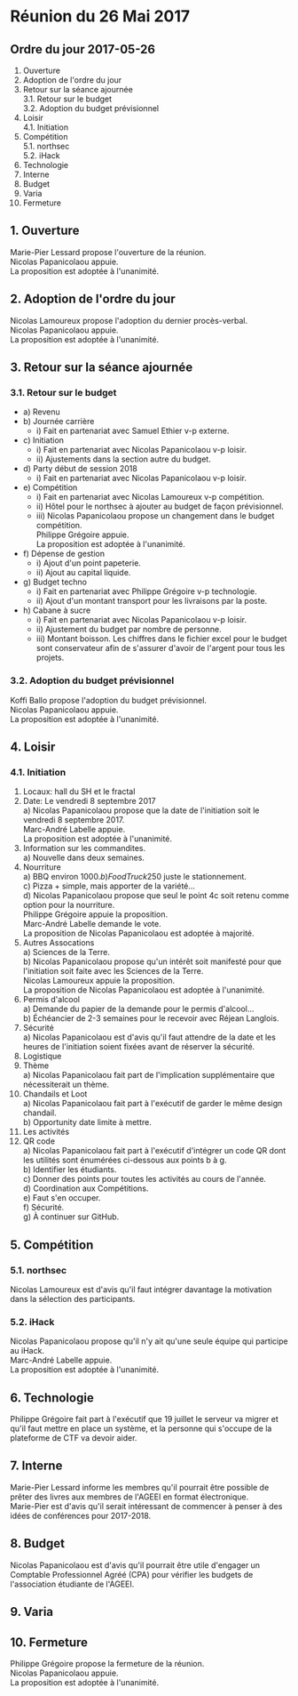 # Réunion du 26 Mai 2017

## Ordre du jour 2017-05-26
1. Ouverture
2. Adoption de l'ordre du jour
3. Retour sur la séance ajournée  
3.1. Retour sur le budget  
3.2. Adoption du budget prévisionnel
4. Loisir  
4.1. Initiation
5. Compétition  
5.1. northsec  
5.2. iHack
6. Technologie
7. Interne
8. Budget
9. Varia
10. Fermeture


## 1. Ouverture

Marie-Pier Lessard propose l'ouverture de la réunion.  
Nicolas Papanicolaou appuie.  
La proposition est adoptée à l'unanimité.

## 2. Adoption de l'ordre du jour

Nicolas Lamoureux propose l'adoption du dernier procès-verbal.  
Nicolas Papanicolaou appuie.  
La proposition est adoptée à l'unanimité.

## 3. Retour sur la séance ajournée
### 3.1. Retour sur le budget
* a) Revenu
* b) Journée carrière
	* i) Fait en partenariat avec Samuel Ethier v-p externe.
* c) Initiation
	* i) Fait en partenariat avec Nicolas Papanicolaou v-p loisir.
	* ii) Ajustements dans la section autre du budget.
* d) Party début de session 2018
	* i) Fait en partenariat avec Nicolas Papanicolaou v-p loisir.
* e) Compétition
	* i) Fait en partenariat avec Nicolas Lamoureux v-p compétition.
	* ii) Hôtel pour le northsec à ajouter au budget de façon prévisionnel.
	* iii) Nicolas Papanicolaou propose un changement
	dans le budget compétition.  
	Philippe Grégoire appuie.  
	La proposition est adoptée à l'unanimité.
* f) Dépense de gestion
	* i) Ajout d'un point papeterie.
	* ii) Ajout au capital liquide.
* g) Budget techno
	* i) Fait en partenariat avec Philippe Grégoire v-p technologie.
	* ii) Ajout d'un montant transport pour les livraisons par la poste.
* h) Cabane à sucre
	* i) Fait en partenariat avec Nicolas Papanicolaou v-p loisir.
	* ii) Ajustement du budget par nombre de personne. 	
	* iii) Montant boisson.
Les chiffres dans le fichier excel pour le budget sont conservateur
afin de s'assurer d'avoir de l'argent pour tous les projets.

### 3.2. Adoption du budget prévisionnel
Koffi Ballo propose l'adoption du budget prévisionnel.  
Nicolas Papanicolaou appuie.  
La proposition est adoptée à l'unanimité.  

## 4. Loisir
### 4.1. Initiation
1) Locaux: hall du SH et le fractal  
2) Date: Le vendredi 8 septembre 2017  
	a) Nicolas Papanicolaou propose que la date de l'initiation
	soit le vendredi 8 septembre 2017.  
	Marc-André Labelle appuie.  
	La proposition est adoptée à l'unanimité.  
3) Information sur les commandites.  
	a) Nouvelle dans deux semaines.  
4) Nourriture  
	a) BBQ environ 1000$.  
	b) Food Truck 250$ juste le stationnement.  
	c) Pizza + simple, mais apporter de la variété...  
	d) Nicolas Papanicolaou propose que seul le point
	4c soit retenu comme option pour la nourriture.  
	Philippe Grégoire appuie la proposition.  
	Marc-André Labelle demande le vote.  
	La proposition de Nicolas Papanicolaou est adoptée à majorité.  
5) Autres Assocations  
	a) Sciences de la Terre.  
	b) Nicolas Papanicolaou propose qu'un intérêt soit manifesté pour que l'initiation
	soit faite avec les Sciences de la Terre.  
	Nicolas Lamoureux appuie la proposition.  
	La proposition de Nicolas Papanicolaou est adoptée à l'unanimité.  
6) Permis d'alcool  
	a) Demande du papier de la demande pour le permis d'alcool...  
	b) Échéancier de 2-3 semaines pour le recevoir avec Réjean Langlois.  
7) Sécurité  
	a) Nicolas Papanicolaou est d'avis qu'il faut attendre de la date
	et les heures de l'initiation soient fixées avant de réserver la sécurité.  
8) Logistique  
9) Thème  
	a) Nicolas Papanicolaou fait part de l'implication supplémentaire que nécessiterait un thème.  
10) Chandails et Loot  
	a) Nicolas Papanicolaou fait part à l'exécutif de garder le même design chandail.  
	b) Opportunity date limite à mettre.  
11) Les activités  
12) QR code  
	a) Nicolas Papanicolaou fait part à l'exécutif d'intégrer un code QR dont
	les utilités sont énumérées ci-dessous aux points b à g.  
	b) Identifier les étudiants.  
	c) Donner des points pour toutes les activités au cours de l'année.   
	d) Coordination aux Compétitions.  
	e) Faut s'en occuper.  
	f) Sécurité.  
	g) À continuer sur GitHub.  

## 5. Compétition
### 5.1. northsec
Nicolas Lamoureux est d'avis qu'il faut intégrer davantage la motivation dans la sélection des participants.
### 5.2. iHack
Nicolas Papanicolaou propose qu'il n'y ait qu'une seule équipe qui participe au iHack.  
Marc-André Labelle appuie.  
La proposition est adoptée à l'unanimité.  

## 6. Technologie
Philippe Grégoire fait part à l'exécutif que 19 juillet le serveur va migrer
et qu'il faut mettre en place un système, et la personne qui s'occupe de la plateforme de CTF va devoir aider.

## 7. Interne
Marie-Pier Lessard informe les membres qu'il pourrait
être possible de prêter des livres aux membres de l'AGEEI en format électronique.  
Marie-Pier est d'avis qu'il serait intéressant de commencer à penser à des idées de conférences pour 2017-2018.  

## 8. Budget
Nicolas Papanicolaou est d'avis qu'il pourrait être utile d'engager
un Comptable Professionnel Agréé (CPA) pour vérifier les budgets de l'association étudiante de l'AGEEI.  

## 9. Varia

## 10. Fermeture
Philippe Grégoire propose la fermeture de la réunion.  
Nicolas Papanicolaou appuie.  
La proposition est adoptée à l'unanimité.
